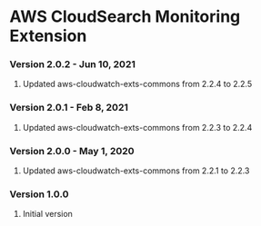 # AWS CloudSearch Monitoring Extension

### Version 2.0.2 - Jun 10, 2021
1. Updated aws-cloudwatch-exts-commons from 2.2.4 to 2.2.5

### Version 2.0.1 - Feb 8, 2021
1. Updated aws-cloudwatch-exts-commons from 2.2.3 to 2.2.4

### Version 2.0.0 - May 1, 2020
1. Updated aws-cloudwatch-exts-commons from 2.2.1 to 2.2.3

### Version 1.0.0 
1. Initial version

